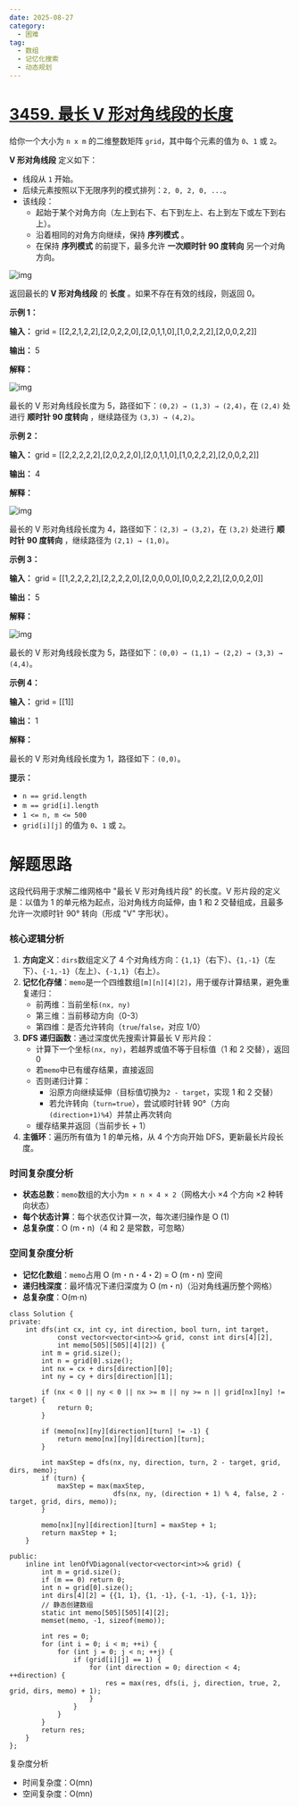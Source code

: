 ```yaml
---
date: 2025-08-27
category:
  - 困难
tag:
  - 数组
  - 记忆化搜索
  - 动态规划
---
```


# [3459. 最长 V 形对角线段的长度](https://leetcode.cn/problems/length-of-longest-v-shaped-diagonal-segment/)

给你一个大小为 `n x m` 的二维整数矩阵 `grid`，其中每个元素的值为 `0`、`1` 或 `2`。

**V 形对角线段** 定义如下：

- 线段从 `1` 开始。
- 后续元素按照以下无限序列的模式排列：`2, 0, 2, 0, ...`。
- 该线段：
  - 起始于某个对角方向（左上到右下、右下到左上、右上到左下或左下到右上）。
  - 沿着相同的对角方向继续，保持 **序列模式** 。
  - 在保持 **序列模式** 的前提下，最多允许 **一次顺时针 90 度转向** 另一个对角方向。

![img](https://pic.leetcode.cn/1739609732-jHpPma-length_of_longest3.jpg)

返回最长的 **V 形对角线段** 的 **长度** 。如果不存在有效的线段，则返回 0。

 

**示例 1：**

**输入：** grid = [[2,2,1,2,2],[2,0,2,2,0],[2,0,1,1,0],[1,0,2,2,2],[2,0,0,2,2]]

**输出：** 5

**解释：**

![img](https://pic.leetcode.cn/1739609768-rhePxN-matrix_1-2.jpg)

最长的 V 形对角线段长度为 5，路径如下：`(0,2) → (1,3) → (2,4)`，在 `(2,4)` 处进行 **顺时针 90 度转向** ，继续路径为 `(3,3) → (4,2)`。

**示例 2：**

**输入：** grid = [[2,2,2,2,2],[2,0,2,2,0],[2,0,1,1,0],[1,0,2,2,2],[2,0,0,2,2]]

**输出：** 4

**解释：**

![img](https://pic.leetcode.cn/1739609774-nYJElV-matrix_2.jpg)

最长的 V 形对角线段长度为 4，路径如下：`(2,3) → (3,2)`，在 `(3,2)` 处进行 **顺时针 90 度转向** ，继续路径为 `(2,1) → (1,0)`。

**示例 3：**

**输入：** grid = [[1,2,2,2,2],[2,2,2,2,0],[2,0,0,0,0],[0,0,2,2,2],[2,0,0,2,0]]

**输出：** 5

**解释：**

![img](https://pic.leetcode.cn/1739609780-tlkdUW-matrix_3.jpg)

最长的 V 形对角线段长度为 5，路径如下：`(0,0) → (1,1) → (2,2) → (3,3) → (4,4)`。

**示例 4：**

**输入：** grid = [[1]]

**输出：** 1

**解释：**

最长的 V 形对角线段长度为 1，路径如下：`(0,0)`。

 

**提示：**

- `n == grid.length`
- `m == grid[i].length`
- `1 <= n, m <= 500`
- `grid[i][j]` 的值为 `0`、`1` 或 `2`。

# 解题思路

这段代码用于求解二维网格中 "最长 V 形对角线片段" 的长度。V 形片段的定义是：以值为 1 的单元格为起点，沿对角线方向延伸，由 1 和 2 交替组成，且最多允许一次顺时针 90° 转向（形成 "V" 字形状）。

### 核心逻辑分析

1. **方向定义**：`dirs`数组定义了 4 个对角线方向：`{1,1}`（右下）、`{1,-1}`（左下）、`{-1,-1}`（左上）、`{-1,1}`（右上）。
2. **记忆化存储**：`memo`是一个四维数组`[m][n][4][2]`，用于缓存计算结果，避免重复递归：
   - 前两维：当前坐标`(nx, ny)`
   - 第三维：当前移动方向（0-3）
   - 第四维：是否允许转向（`true`/`false`，对应 1/0）
3. **DFS 递归函数**：通过深度优先搜索计算最长 V 形片段：
   - 计算下一个坐标`(nx, ny)`，若越界或值不等于目标值（1 和 2 交替），返回 0
   - 若`memo`中已有缓存结果，直接返回
   - 否则递归计算：
     - 沿原方向继续延伸（目标值切换为`2 - target`，实现 1 和 2 交替）
     - 若允许转向（`turn=true`），尝试顺时针转 90°（方向`(direction+1)%4`）并禁止再次转向
   - 缓存结果并返回（当前步长 + 1）
4. **主循环**：遍历所有值为 1 的单元格，从 4 个方向开始 DFS，更新最长片段长度。

### 时间复杂度分析

- **状态总数**：`memo`数组的大小为`m × n × 4 × 2`（网格大小 ×4 个方向 ×2 种转向状态）
- **每个状态计算**：每个状态仅计算一次，每次递归操作是 O (1)
- **总复杂度**：O (m・n)（4 和 2 是常数，可忽略）

### 空间复杂度分析

- **记忆化数组**：`memo`占用 O (m・n・4・2) = O (m・n) 空间
- **递归栈深度**：最坏情况下递归深度为 O (m・n)（沿对角线遍历整个网格）
- **总复杂度**：O(m·n)

```
class Solution {
private:
    int dfs(int cx, int cy, int direction, bool turn, int target,
            const vector<vector<int>>& grid, const int dirs[4][2],
            int memo[505][505][4][2]) {
        int m = grid.size();
        int n = grid[0].size();
        int nx = cx + dirs[direction][0];
        int ny = cy + dirs[direction][1];
        
        if (nx < 0 || ny < 0 || nx >= m || ny >= n || grid[nx][ny] != target) {
            return 0;
        }
        
        if (memo[nx][ny][direction][turn] != -1) {
            return memo[nx][ny][direction][turn];
        }
        
        int maxStep = dfs(nx, ny, direction, turn, 2 - target, grid, dirs, memo);
        if (turn) {
            maxStep = max(maxStep,
                          dfs(nx, ny, (direction + 1) % 4, false, 2 - target, grid, dirs, memo));
        }
        
        memo[nx][ny][direction][turn] = maxStep + 1;
        return maxStep + 1;
    }

public:
    inline int lenOfVDiagonal(vector<vector<int>>& grid) {
        int m = grid.size();
        if (m == 0) return 0;
        int n = grid[0].size();
        int dirs[4][2] = {{1, 1}, {1, -1}, {-1, -1}, {-1, 1}};
        // 静态创建数组
        static int memo[505][505][4][2];
        memset(memo, -1, sizeof(memo));
        
        int res = 0;
        for (int i = 0; i < m; ++i) {
            for (int j = 0; j < n; ++j) {
                if (grid[i][j] == 1) {
                    for (int direction = 0; direction < 4; ++direction) {
                        res = max(res, dfs(i, j, direction, true, 2, grid, dirs, memo) + 1);
                    }
                }
            }
        }
        return res;
    }
};

```

复杂度分析

- 时间复杂度：O(mn)
- 空间复杂度：O(mn)

  
